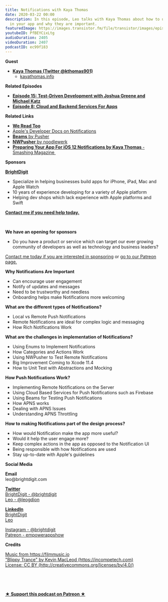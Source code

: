 ```yaml
---
title: Notifications with Kaya Thomas
date: 2020-03-22 00:00
description: In this episode, Leo talks with Kaya Thomas about how to use notifications
  in your app and why they are important.
featuredImage: https://images.transistor.fm/file/transistor/images/episode/199038/full_1583429119-artwork.jpg
youtubeID: PfBEYCixLtg
audioDuration: 2405
videoDuration: 2407
podcastID: ec99f183
---
```

<p><b>Guest</b></p><ul><li>
<a href="https://twitter.com/kthomas901"><strong>Kaya Thomas (Twitter @kthomas901)</strong></a><ul><li><a href="https://kayathomas.info">kayathomas.info</a></li></ul>
</li></ul><p><b>Related Episodes</b></p><ul>
<li><a href="https://share.transistor.fm/s/eddb8632"><strong>Episode 15: Test-Driven Development with Joshua Greene and Michael Katz</strong></a></li>
<li>
<a href="https://share.transistor.fm/s/ffcb9fc1"><strong>Episode 8: Cloud and Backend Services For Apps</strong></a> </li>
</ul><p><b>Related Links</b></p><ul>
<li><a href="https://apps.apple.com/us/app/we-read-too/id908782619"><strong>We Read Too</strong></a></li>
<li><a href="https://developer.apple.com/notifications/">Apple's Developer Docs on Notifications</a></li>
<li><a href="https://pusher.com/beams"><strong>Beams</strong> by Pusher</a></li>
<li><a href="https://github.com/noodlewerk/NWPusher"><strong>NWPusher</strong> by noodlewerk</a></li>
<li><a href="https://www.smashingmagazine.com/2018/09/preparing-your-app-for-ios-12-notifications/"><strong>Preparing Your App For iOS 12 Notifications by Kaya Thomas </strong>- Smashing Magazine </a></li>
</ul><p><b>Sponsors</b></p><p><a href="https://brightdigit.com/"><strong>BrightDigit</strong></a></p><ul>
<li>Specialize in helping businesses build apps for iPhone, iPad, Mac and Apple Watch</li>
<li>10 years of experience developing for a variety of Apple platform</li>
<li>Helping dev shops which lack experience with Apple platforms and Swift</li>
</ul><p><a href="https://brightdigit.com/contact/"><strong>Contact me if you need help today.</strong></a></p><p><br></p><p><strong>We have an opening for sponsors</strong></p><ul><li>Do you have a product or service which can target our ever growing community of developers as well as technology and business leaders? </li></ul><p><a href="https://brightdigit.com/contact/">Contact me today if you are interested in sponsoring</a> or <a href="https://www.patreon.com/empowerappsshow">go to our Patreon page.</a></p><p><b>Why Notifications Are Important</b></p><ul>
<li>Can encourage user engagement </li>
<li>Notify of updates and messages</li>
<li>Need to be trustworthy and needless</li>
<li>Onboarding helps make Notifications more welcoming</li>
</ul><p><b>What are the different types of Notifications?</b></p><ul>
<li>Local vs Remote Push Notifications</li>
<li>Remote Notifications are ideal for complex logic and messaging</li>
<li>How Rich Notifications Work</li>
</ul><p><b>What are the challenges in implementation of Notifications?</b></p><ul>
<li>Using Enums to Implement Notifications</li>
<li>How Categories and Actions Work</li>
<li>Using NWPusher to Test Remote Notifications</li>
<li>Big Improvement Coming to Xcode 11.4</li>
<li>How to Unit Test with Abstractions and Mocking</li>
</ul><p><b>How Push Notifications Work?</b></p><ul>
<li>Implementing Remote Notifications on the Server</li>
<li>Using Cloud Based Services for Push Notifications such as Firebase</li>
<li>Using Beams for Testing Push Notifications</li>
<li>How APNS works</li>
<li>Dealing with APNS Issues</li>
<li>Understanding APNS Throttling</li>
</ul><p><b>How to making Notifications part of the design process?</b></p><ul>
<li>How would Notification make the app more useful?</li>
<li>Would it help the user engage more?</li>
<li>Keep complex actions in the app as opposed to the Notification UI</li>
<li>Being responsible with how Notifications are used</li>
<li>Stay up-to-date with Apple's guidelines</li>
</ul><p><b>Social Media</b></p><p><strong>Email</strong><br>leo@brightdigit.com</p><p><a href="https://twitter.com/brightdigit"><strong>Twitter </strong><br>BrightDigit - @brightdigit</a><br><a href="https://twitter.com/leogdion">Leo - @leogdion</a></p><p><a href="https://www.linkedin.com/company/bright-digit"><strong>LinkedIn</strong><br>BrightDigit</a><br><a href="https://www.linkedin.com/in/leogdion/">Leo</a></p><p><a href="https://www.instagram.com/brightdigit/">Instagram - @brightdigit</a><br><a href="https://www.patreon.com/empowerappsshow">Patreon - empowerappshow</a></p><p><b>Credits</b></p><p><a href="https://filmmusic.io/">Music from https://filmmusic.io</a><br><a href="https://incompetech.com/">"Blippy Trance" by Kevin MacLeod (https://incompetech.com)</a><br><a href="http://creativecommons.org/licenses/by/4.0/">License: CC BY (http://creativecommons.org/licenses/by/4.0/)</a></p><p><br></p><p><br></p><p><strong><a href="https://www.patreon.com/empowerappsshow" rel="payment" title="★ Support this podcast on Patreon ★">★ Support this podcast on Patreon ★</a></strong></p>
      
